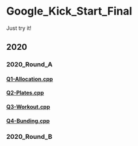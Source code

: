 # Google_Kick_Start_Final
Just try it!

## 2020

### 2020_Round_A

#### <a href="2020_Round_A/Q1-Allocation.cpp">Q1-Allocation.cpp</a>

#### <a href="2020_Round_A/Q2-Plates.cpp">Q2-Plates.cpp</a>

#### <a href="2020_Round_A/Q3-Workout.cpp">Q3-Workout.cpp</a>

#### <a href="2020_Round_A/Q4-Bunding.cpp">Q4-Bunding.cpp</a>

### 2020_Round_B
